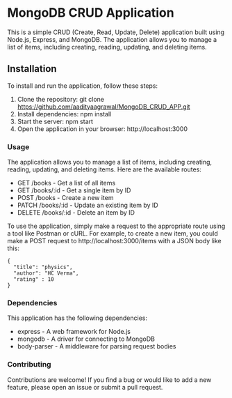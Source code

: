 # MongoDB CRUD Application

This is a simple CRUD (Create, Read, Update, Delete) application built using Node.js, Express, and MongoDB. The application allows you to manage a list of items, including creating, reading, updating, and deleting items.

## Installation

To install and run the application, follow these steps:

1.    Clone the repository: git clone https://github.com/aadityaagrawal/MongoDB_CRUD_APP.git
2.    Install dependencies: npm install
3.    Start the server: npm start
4.    Open the application in your browser: http://localhost:3000

### Usage

The application allows you to manage a list of items, including creating, reading, updating, and deleting items. Here are the available routes:

*    GET /books - Get a list of all items
*    GET /books/:id - Get a single item by ID
*    POST /books - Create a new item
*    PATCH /books/:id - Update an existing item by ID
*    DELETE /books/:id - Delete an item by ID

To use the application, simply make a request to the appropriate route using a tool like Postman or cURL. For example, to create a new item, you could make a POST request to http://localhost:3000/items with a JSON body like this:

```
{
  "title": "physics",
  "author": "HC Verma",
  "rating" : 10
}
```

### Dependencies

This application has the following dependencies:

* express - A web framework for Node.js
* mongodb - A driver for connecting to MongoDB
* body-parser - A middleware for parsing request bodies

### Contributing

Contributions are welcome! If you find a bug or would like to add a new feature, please open an issue or submit a pull request.
